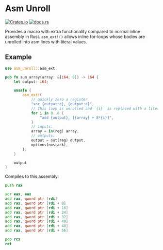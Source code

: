 # Asm Unroll

[![Crates.io](https://img.shields.io/crates/v/asm_unroll)](https://crates.io/crates/asm_unroll)
[![docs.rs](https://img.shields.io/docsrs/asm_unroll)](https://docs.rs/asm_unroll/0.1.0/asm_unroll)

Provides a macro with extra functionality compared to normal inline assembly in Rust.
`asm_ext!()` allows inline for-loops whose bodies are unrolled into asm lines with literal values.

## Example

```rust
use asm_unroll::asm_ext;

pub fn sum_array(array: &[i64; 8]) -> i64 {
    let output: i64;

    unsafe {
        asm_ext!(
            // quickly zero a register
            "xor {output:e}, {output:e}",
            // This loop is unrolled and `{i}` is replaced with a literal.
            for i in 0..8 {
                "add {output}, [{array} + 8*{i}]",
            }
            // inputs:
            array = in(reg) array,
            // outputs:
            output = out(reg) output,
            options(nostack),
        );
    }

    output
}
```
Compiles to this assembly:
```asm
push rax

xor eax, eax
add rax, qword ptr [rdi]
add rax, qword ptr [rdi + 8]
add rax, qword ptr [rdi + 16]
add rax, qword ptr [rdi + 24]
add rax, qword ptr [rdi + 32]
add rax, qword ptr [rdi + 40]
add rax, qword ptr [rdi + 48]
add rax, qword ptr [rdi + 56]

pop rcx
ret
```
